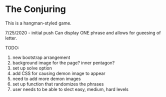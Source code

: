 # The Conjuring

This is a hangman-styled game.

7/25/2020 - initial push
    Can display ONE phrase and allows for gueesing of letter.


TODO: 
1) new bootstrap arrangement
1) background image for the page? inner pentagon?
1) set up solve option
1) add CSS for causing demon image to appear
1) need to add more demon images
1) set up function that randomizes the phrases
1) user needs to be able to slect easy, medium, hard levels
